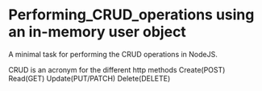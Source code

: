 # Performing_CRUD_operations using an in-memory user object

A minimal task for performing the CRUD operations in NodeJS.

CRUD is an acronym for the different http methods
Create(POST)
Read(GET)
Update(PUT/PATCH)
Delete(DELETE)
